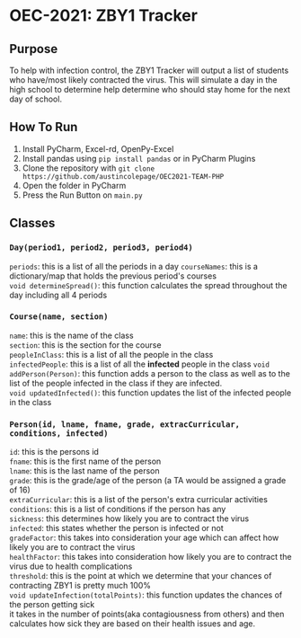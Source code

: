# OEC-2021: ZBY1 Tracker

## Purpose

To help with infection control, the ZBY1 Tracker will output a list of students who have/most likely contracted the virus. This will simulate a day in the high school to determine help determine who should stay home for the next day of school.

## How To Run

1. Install PyCharm, Excel-rd, OpenPy-Excel
1. Install pandas using `pip install pandas` or in PyCharm Plugins
1. Clone the repository with `git clone https://github.com/austincolepage/OEC2021-TEAM-PHP`
1. Open the folder in PyCharm
1. Press the Run Button on `main.py`

## Classes

### **`Day(period1, period2, period3, period4)`**

`periods`: this is a list of all the periods in a day
`courseNames`: this is a dictionary/map that holds the previous period's courses  
`void determineSpread()`: this function calculates the spread throughout the day including all 4 periods

### **`Course(name, section)`**

`name`: this is the name of the class  
`section`: this is the section for the course  
`peopleInClass`: this is a list of all the people in the class  
`infectedPeople`: this is a list of all the **infected** people in the class
`void addPerson(Person)`: this function adds a person to the class as well as to the list of the people infected in the class if they are infected.  
`void updatedInfected()`: this function updates the list of the infected people in the class

### **`Person(id, lname, fname, grade, extracCurricular, conditions, infected)`**

`id`: this is the persons id  
`fname`: this is the first name of the person  
`lname`: this is the last name of the person  
`grade`: this is the grade/age of the person (a TA would be assigned a grade of 16)  
`extraCurricular`: this is a list of the person's extra curricular activities  
`conditions`: this is a list of conditions if the person has any  
`sickness`: this determines how likely you are to contract the virus  
`infected`: this states whether the person is infected or not  
`gradeFactor`: this takes into consideration your age which can affect how likely you are to contract the virus  
`healthFactor`: this takes into consideration how likely you are to contract the virus due to health complications  
`threshold`: this is the point at which we determine that your chances of contracting ZBY1 is pretty much 100%  
`void updateInfection(totalPoints)`: this function updates the chances of the person getting sick  
it takes in the number of points(aka contagiousness from others) and then calculates how sick they are based on their health issues and age.
